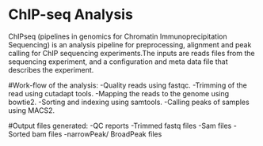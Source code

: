 # ChIP-seq Analysis
ChIPseq (pipelines in genomics for Chromatin Immunoprecipitation Sequencing) is an analysis pipeline for preprocessing, alignment and peak calling for ChIP sequencing experiments.The inputs are reads files from the sequencing experiment, and a configuration and meta data file that describes the experiment. 

#Work-flow of the analysis:
-Quality reads using fastqc.
-Trimming of the read using cutadapt tools.
-Mapping the reads to the genome using bowtie2.
-Sorting and indexing using samtools.
-Calling peaks of samples using MACS2.

#Output files generated:
-QC reports
-Trimmed fastq files
-Sam files
-Sorted bam files
-narrowPeak/ BroadPeak files
